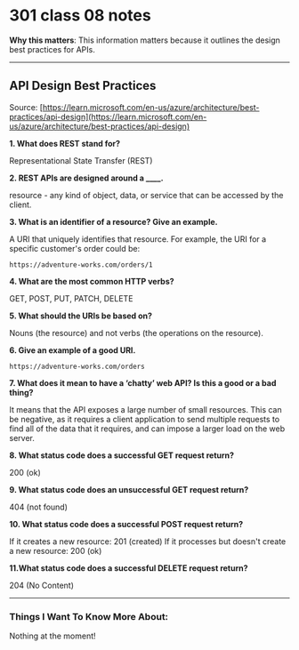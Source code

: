 # 301 class 08 notes

**Why this matters**: This information matters because it outlines the design best practices for APIs.

------------------------------------

## API Design Best Practices

Source: [https://learn.microsoft.com/en-us/azure/architecture/best-practices/api-design](https://learn.microsoft.com/en-us/azure/architecture/best-practices/api-design)

**1. What does REST stand for?**

Representational State Transfer (REST)

**2. REST APIs are designed around a ____.**

resource - any kind of object, data, or service that can be accessed by the client.

**3. What is an identifier of a resource? Give an example.**

A URI that uniquely identifies that resource. For example, the URI for a specific customer's order could be: 

`https://adventure-works.com/orders/1`

**4. What are the most common HTTP verbs?** 

GET, POST, PUT, PATCH, DELETE

**5. What should the URIs be based on?**

Nouns (the resource) and not verbs (the operations on the resource).

**6. Give an example of a good URI.**

`https://adventure-works.com/orders`

**7. What does it mean to have a ‘chatty’ web API? Is this a good or a bad thing?**

It means that the API exposes a large number of small resources. This can be negative, as it requires a client application to send multiple requests to find all of the data that it requires, and can impose a larger load on the web server.

**8. What status code does a successful GET request return?**

200 (ok)

**9. What status code does an unsuccessful GET request return?**

404 (not found)

**10. What status code does a successful POST request return?**

If it creates a new resource: 201 (created)
If it processes but doesn't create a new resource: 200 (ok)

**11.What status code does a successful DELETE request return?**

204 (No Content)

------------------------------------
### Things I Want To Know More About:
Nothing at the moment!
